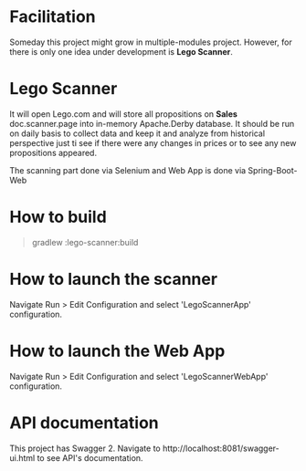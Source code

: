 
# Facilitation
Someday this project might grow in multiple-modules project. However, for there is only
one idea under development is **Lego Scanner**.

# Lego Scanner

It will open Lego.com and will store all propositions on **Sales** doc.scanner.page into in-memory Apache.Derby database.
It should be run on daily basis to collect data and keep it and analyze from historical perspective just ti see if there were any 
changes in prices or to see any new propositions appeared.

The scanning part done via Selenium and Web App is done via Spring-Boot-Web

# How to build

> gradlew :lego-scanner:build

# How to launch the scanner

Navigate Run > Edit Configuration and select 'LegoScannerApp' configuration. 

# How to launch the Web App

Navigate Run > Edit Configuration and select 'LegoScannerWebApp' configuration.

# API documentation

This project has Swagger 2. Navigate to http://localhost:8081/swagger-ui.html to see API's documentation.